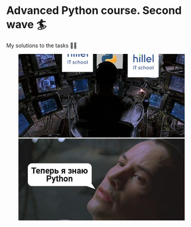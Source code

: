 # Advanced Python course. Second wave 🏄‍
My solutions to the tasks 🐍🐍
<div align="center">
    <img src="img/mem.jpg" width="440"/>
</div>
